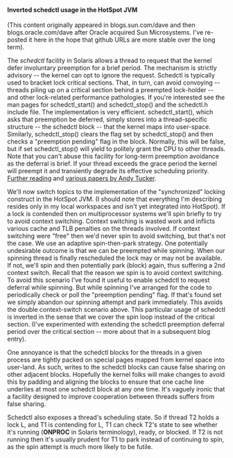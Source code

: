 #### Inverted schedctl usage in the HotSpot JVM

(This content originally appeared in blogs.sun.com/dave and then blogs.oracle.com/dave after Oracle acquired Sun Microsystems. I've re-posted it here in the hope that github URLs are more stable over the long term).  

The *schedctl* facility in Solaris allows a thread to request that the kernel defer involuntary preemption for a brief period.   The mechanism is strictly advisory -- the kernel can opt to ignore the request.  Schedctl is typically used to bracket lock critical sections.   That, in turn, can avoid convoying -- threads piling up on a critical section behind a preempted lock-holder -- and other lock-related performance pathologies.   If you're interested see the man pages for schedctl_start() and schedctl_stop() and the schedctl.h include file.   The implementation is very efficient.  schedctl_start(), which asks that preemption be deferred, simply stores into a thread-specific structure -- the schedctl block -- that the kernel maps into user-space.   Similarly, schedctl_stop() clears the flag set by schedctl_stop() and then checks a "preemption pending" flag in the block.   Normally, this will be false, but if set schedctl_stop() will yield to politely grant the CPU to other threads.   Note that you can't abuse this facility for long-term preemption avoidance as the deferral is brief.   If your thread exceeds the grace period the kernel will preempt it and transiently degrade its effective scheduling priority.   [Further reading](http://patft.uspto.gov/netacgi/nph-Parser?patentnumber=5937187) and [various papers by Andy Tucker](http://www-cs-students.stanford.edu/~tucker/home.html).

We'll now switch topics to the implementation of the "synchronized" locking construct in the HotSpot JVM. (I should note that everything I'm describing resides only in my local workspaces and isn't yet integrated into HotSpot).  If a lock is contended then on multiprocessor systems we'll spin briefly to try to avoid context switching.  Context switching is wasted work and inflicts various cache and TLB penalties on the threads involved. If context switching were "free" then we'd never spin to avoid switching, but that's not the case.   We use an adaptive spin-then-park strategy.   One potentially undesirable outcome is that we can be preempted while spinning.   When our spinning thread is finally rescheduled the lock may or may not be available.   If not, we'll spin and then potentially park (block) again, thus suffering a 2nd context switch.    Recall that the reason we spin is to avoid context switching.   To avoid this scenario I've found it useful to enable schedctl to request deferral while spinning.   But while spinning I've arranged for the code to periodically check or poll the "preemption pending" flag.   If that's found set we simply abandon our spinning attempt and park immediately.  This avoids the double context-switch scenario above. This particular usage of schedctl is inverted in the sense that we cover the spin loop instead of the critical section. (I've experimented with extending the schedctl preemption deferral period over the critical section -- more about that in a subsequent blog entry).  

One annoyance is that the schedctl blocks for the threads in a given process are tightly packed on special pages mapped from kernel space into user-land. As such, writes to the schedctl blocks can cause false sharing on other adjacent blocks.   Hopefully the kernel folks will make changes to avoid this by padding and aligning the blocks to ensure that one cache line underlies at most one schedctl block at any one time.   It's vaguely ironic that a facility designed to improve cooperation between threads suffers from false sharing. 

Schedctl also exposes a thread's scheduling state. So if thread T2 holds a lock L, and T1 is contending for L, T1 can check T2's state to see whether it's running  (**ONPROC** in Solaris terminology), ready, or blocked.   If T2 is not running then it's usually prudent for T1 to park instead of continuing to spin, as the spin attempt is much more likely to be futile. 


